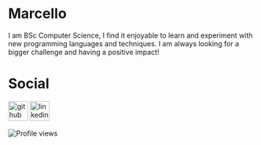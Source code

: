 # Marcello
I am BSc Computer Science, I find it enjoyable to learn and experiment with new programming languages and techniques. I am always looking for a bigger challenge and having a positive impact! 

# Social

[<img src='https://cdn.jsdelivr.net/npm/simple-icons@3.0.1/icons/github.svg' alt='github' height='40'>](https://github.com/Marcello1099)  [<img src='https://cdn.jsdelivr.net/npm/simple-icons@3.0.1/icons/linkedin.svg' alt='linkedin' height='40'>](https://www.linkedin.com/in/marcello-mariani-m/)  

![Profile views](https://gpvc.arturio.dev/Marcello1099)  
